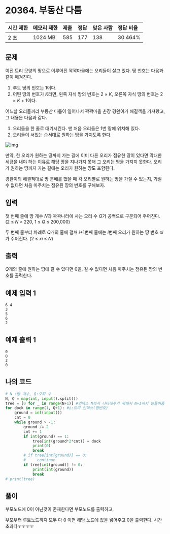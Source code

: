 # 20364. 부동산 다툼 

| 시간 제한 | 메모리 제한 | 제출 | 정답 | 맞은 사람 | 정답 비율 |
| :-------- | :---------- | :--- | :--- | :-------- | :-------- |
| 2 초      | 1024 MB     | 585  | 177  | 138       | 30.464%   |

## 문제

이진 트리 모양의 땅으로 이루어진 꽉꽉마을에는 오리들이 살고 있다. 땅 번호는 다음과 같이 매겨진다.

1. 루트 땅의 번호는 1이다.
2. 어떤 땅의 번호가 *K*라면, 왼쪽 자식 땅의 번호는 2 × *K*, 오른쪽 자식 땅의 번호는 2 × *K* + 1이다.

어느날 오리들끼리 부동산 다툼이 일어나서 꽉꽉마을 촌장 경완이가 해결책을 가져왔고, 그 내용은 다음과 같다.

1. 오리들을 한 줄로 대기시킨다. 맨 처음 오리들은 1번 땅에 위치해 있다.
2. 오리들이 서있는 순서대로 원하는 땅을 가지도록 한다.

![img](https://upload.acmicpc.net/1916169a-8540-4a0d-a7c9-889d6afe2842/-/preview/)

만약, 한 오리가 원하는 땅까지 가는 길에 이미 다른 오리가 점유한 땅이 있다면 막대한 세금을 내야 하는 이유로 해당 땅을 지나가지 못해 그 오리는 땅을 가지지 못한다. 오리가 원하는 땅까지 가는 길에는 오리가 원하는 땅도 포함된다.



경완이의 해결책대로 땅 분배를 했을 때 각 오리별로 원하는 땅을 가질 수 있는지, 가질 수 없다면 처음 마주치는 점유된 땅의 번호를 구해보자.

## 입력

첫 번째 줄에 땅 개수 *N*과 꽉꽉나라에 사는 오리 수 *Q*가 공백으로 구분되어 주어진다. (2 ≤ *N* < 220, 1 ≤ *Q* ≤ 200,000)

두 번째 줄부터 차례로 *Q*개의 줄에 걸쳐 *i*+1번째 줄에는 *i*번째 오리가 원하는 땅 번호 *xi*가 주어진다. (2 ≤ *xi* ≤ *N*)

## 출력

*Q*개의 줄에 원하는 땅에 갈 수 있다면 0을, 갈 수 없다면 처음 마주치는 점유된 땅의 번호를 출력한다.

## 예제 입력 1

```
6 4
3
5
6
2
```

## 예제 출력 1 

```
0
0
3
0
```

## 나의 코드

```python
# N :땅 개수, Q:오리 수
N, Q = map(int, input().split())
tree = [0 for _ in range(N+1)] #인덱스 N까지 나타내주기 위해서 N+1까지 만들어줌 맨 첫 0 인덱스는 안씀
for dock in range(1, Q+1): #i:트리 인덱스(땅번호)
    ground = int(input())
    cnt = 0
    while ground > -1:
        ground /= 2
        cnt += 1
        if int(ground) == 1:
            tree[int(ground*2*cnt)] = dock
            print(0)
            break
        # if tree[int(ground)] == 0:
        #     continue
        if tree[int(ground)] != 0:
            print(int(ground))
            break
# print(tree)

```

## 풀이

부모노드에 0이 아닌것이 존재한다면 부모노드를 출력하고, 

부모부터 루트노드까지
모두 다 0 이면 해당 노드에 값을 넣어주고 0을 출력한다.
시간초과다ㅜㅜㅜㅜ

